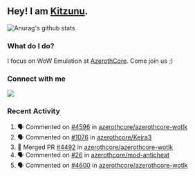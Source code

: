 ## Hey! I am [Kitzunu](https://Github.com/Kitzunu).

![Anurag's github stats](https://github-readme-stats.kitzunu.vercel.app/api?username=Kitzunu&show_icons=true)

### What do I do?

I focus on WoW Emulation at [AzerothCore](https://Github.com/AzerothCore). Come join us ;)

### Connect with me
[![](https://img.shields.io/badge/AzerothCore%20Discord-Connect%20with%20me!-green)](https://discord.com/invite/gkt4y2x)

### Recent Activity

<!--START_SECTION:activity-->
1. 🗣 Commented on [#4596](https://github.com/azerothcore/azerothcore-wotlk/issues/4596) in [azerothcore/azerothcore-wotlk](https://github.com/azerothcore/azerothcore-wotlk)
2. 🗣 Commented on [#1076](https://github.com/azerothcore/Keira3/issues/1076) in [azerothcore/Keira3](https://github.com/azerothcore/Keira3)
3. 🎉 Merged PR [#4492](https://github.com/azerothcore/azerothcore-wotlk/pull/4492) in [azerothcore/azerothcore-wotlk](https://github.com/azerothcore/azerothcore-wotlk)
4. 🗣 Commented on [#26](https://github.com/azerothcore/mod-anticheat/issues/26) in [azerothcore/mod-anticheat](https://github.com/azerothcore/mod-anticheat)
5. 🗣 Commented on [#4600](https://github.com/azerothcore/azerothcore-wotlk/issues/4600) in [azerothcore/azerothcore-wotlk](https://github.com/azerothcore/azerothcore-wotlk)
<!--END_SECTION:activity-->
